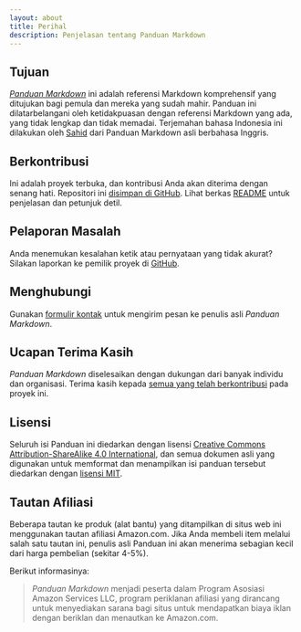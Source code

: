```yaml
---
layout: about
title: Perihal
description: Penjelasan tentang Panduan Markdown
---
```


## Tujuan

*[Panduan Markdown](../index.html)* ini adalah referensi Markdown komprehensif yang ditujukan bagi pemula dan mereka yang sudah mahir. Panduan ini dilatarbelangani oleh ketidakpuasan dengan referensi Markdown yang ada, yang tidak lengkap dan tidak memadai. Terjemahan bahasa Indonesia ini dilakukan oleh [Sahid](sahidyk.github.com) dari Panduan Markdown asli berbahasa Inggris.

## Berkontribusi

Ini adalah proyek terbuka, dan kontribusi Anda akan diterima dengan senang hati. Repositori ini [disimpan di GitHub](https://github.com/mattcone/markdown-guide). Lihat berkas [README](https://github.com/mattcone/markdown-guide/blob/master/README.md) untuk penjelasan dan petunjuk detil.

## Pelaporan Masalah 

Anda menemukan kesalahan ketik atau pernyataan yang tidak akurat? Silakan laporkan ke pemilik proyek di [GitHub](https://github.com/mattcone/markdown-guide/issues).

## Menghubungi

Gunakan [formulir kontak](/kontak) untuk mengirim pesan ke penulis asli *Panduan Markdown*.

## Ucapan Terima Kasih

*Panduan Markdown* diselesaikan dengan dukungan dari banyak individu dan organisasi. Terima kasih kepada [semua yang telah berkontribusi](https://github.com/mattcone/markdown-guide/graphs/contributors) pada proyek ini.

## Lisensi

Seluruh isi Panduan ini diedarkan dengan lisensi [Creative Commons Attribution-ShareAlike 4.0 International](https://creativecommons.org/licenses/by-sa/4.0/), dan semua dokumen asli yang digunakan untuk memformat dan menampilkan isi panduan tersebut diedarkan dengan [lisensi MIT](LISENSI.txt).

## Tautan Afiliasi

Beberapa tautan ke produk (alat bantu) yang ditampilkan di situs web ini menggunakan tautan afiliasi Amazon.com.  Jika Anda membeli item melalui salah satu tautan ini, penulis asli Panduan ini akan menerima sebagian kecil dari harga pembelian (sekitar 4-5%).

Berikut informasinya: 

> *Panduan Markdown* menjadi peserta dalam Program Asosiasi Amazon Services LLC, program periklanan afiliasi yang dirancang untuk menyediakan sarana bagi situs untuk mendapatkan biaya iklan dengan beriklan dan menautkan ke Amazon.com.
